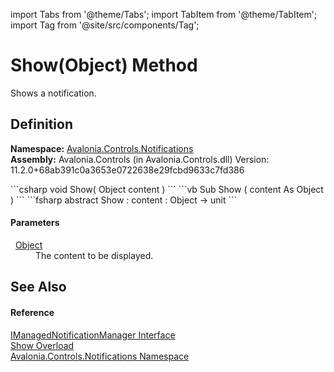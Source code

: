 import Tabs from '@theme/Tabs'; 
import TabItem from '@theme/TabItem'; 
import Tag from '@site/src/components/Tag'; 

# Show(Object) Method


Shows a notification.



## Definition
**Namespace:** <a href="N_Avalonia_Controls_Notifications">Avalonia.Controls.Notifications</a>  
**Assembly:** Avalonia.Controls (in Avalonia.Controls.dll) Version: 11.2.0+68ab391c0a3653e0722638e29fcbd9633c7fd386

<Tabs groupId="api-code-preview">
<TabItem value="csharp" label="C#">
```csharp
void Show(
	Object content
)
```
</TabItem>
<TabItem value="vb" label="VB">
```vb
Sub Show ( 
	content As Object
)
```
</TabItem>
<TabItem value="fsharp" label="F#">
```fsharp
abstract Show : 
        content : Object -> unit 
```
</TabItem>
</Tabs>



#### Parameters
<dl><dt>  <a href="https://learn.microsoft.com/dotnet/api/system.object" target="_blank" rel="noopener noreferrer">Object</a></dt><dd>The content to be displayed.</dd></dl>

## See Also


#### Reference
<a href="T_Avalonia_Controls_Notifications_IManagedNotificationManager">IManagedNotificationManager Interface</a>  
<a href="Overload_Avalonia_Controls_Notifications_IManagedNotificationManager_Show">Show Overload</a>  
<a href="N_Avalonia_Controls_Notifications">Avalonia.Controls.Notifications Namespace</a>  
